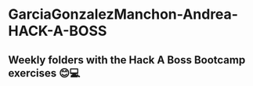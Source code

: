 # GarciaGonzalezManchon-Andrea-HACK-A-BOSS

## Weekly folders with the Hack A Boss Bootcamp exercises 😊​💻
